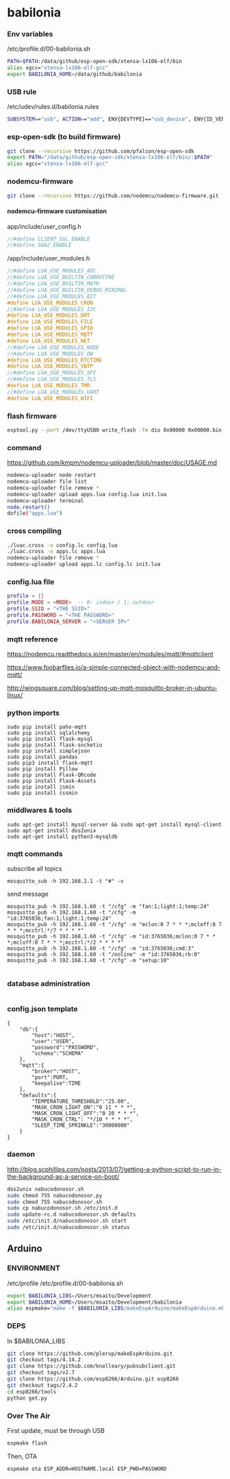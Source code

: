 # babilonia

### Env variables
/etc/profile.d/00-babilonia.sh
```bash
PATH=$PATH:/data/github/esp-open-sdk/xtensa-lx106-elf/bin
alias xgcc="xtensa-lx106-elf-gcc"
export BABILONIA_HOME=/data/github/babilonia
```
### USB rule
/etc/udev/rules.d/babilonia.rules

```bash
SUBSYSTEM=="usb", ACTION=="add", ENV{DEVTYPE}=="usb_device", ENV{ID_VENDOR}=="1a86", RUN+="/babilonia/utils/nodeupdate.sh"
```

### esp-open-sdk (to build firmware)
```bash
git clone --recursive https://github.com/pfalcon/esp-open-sdk
export PATH="/data/github/esp-open-sdk/xtensa-lx106-elf/bin/:$PATH"
alias xgcc="xtensa-lx106-elf-gcc"
```
### nodemcu-firmware

```bash
git clone --recursive https://github.com/nodemcu/nodemcu-firmware.git
```

#### nodemcu-firmware customisation

app/include/user_config.h
```c
//#define CLIENT_SSL_ENABLE
//#define SHA2_ENABLE
```

/app/include/user_modules.h
```c
//#define LUA_USE_MODULES_ADC
//#define LUA_USE_BUILTIN_COROUTINE
//#define LUA_USE_BUILTIN_MATH
//#define LUA_USE_BUILTIN_DEBUG_MINIMAL
//#define LUA_USE_MODULES_BIT
#define LUA_USE_MODULES_CRON
//#define LUA_USE_MODULES_I2C
#define LUA_USE_MODULES_DHT
#define LUA_USE_MODULES_FILE
#define LUA_USE_MODULES_GPIO
#define LUA_USE_MODULES_MQTT
#define LUA_USE_MODULES_NET
//#define LUA_USE_MODULES_NODE
//#define LUA_USE_MODULES_OW
#define LUA_USE_MODULES_RTCTIME
#define LUA_USE_MODULES_SNTP
//#define LUA_USE_MODULES_SPI
//#define LUA_USE_MODULES_TLS
#define LUA_USE_MODULES_TMR
//#define LUA_USE_MODULES_UART
#define LUA_USE_MODULES_WIFI
```


### flash firmware
```bash
esptool.py --port /dev/ttyUSB0 write_flash -fm dio 0x00000 0x00000.bin 0x10000 0x10000.bin
```

### command
https://github.com/kmpm/nodemcu-uploader/blob/master/doc/USAGE.md
```bash
nodemcu-uploader node restart
nodemcu-uploader file list
nodemcu-uploader file remove *
nodemcu-uploader upload apps.lua config.lua init.lua
nodemcu-uploader terminal
node.restart()
dofile("apps.lua")
```
### cross compiling
```bash
./luac.cross -o config.lc config.lua
./luac.cross -o apps.lc apps.lua
nodemcu-uploader file remove *
nodemcu-uploader upload apps.lc config.lc init.lua
```

### config.lua file
```lua
profile = {}
profile.MODE = <MODE>  -- 0: indoor / 1: outdoor
profile.SSID = "<THE SSID>"
profile.PASSWORD = "<THE PASSWORD>"
profile.BABILONIA_SERVER = "<SERVER IP>"

```
### mqtt reference
https://nodemcu.readthedocs.io/en/master/en/modules/mqtt/#mqttclient

https://www.foobarflies.io/a-simple-connected-object-with-nodemcu-and-mqtt/

http://wingsquare.com/blog/setting-up-mqtt-mosquitto-broker-in-ubuntu-linux/

### python imports
```
sudo pip install paho-mqtt
sudo pip install sqlalchemy
sudo pip install flask-mysql
sudo pip install flask-socketio
sudo pip install simplejson
sudo pip install pandas
sudo pip3 install flask-mqtt
sudo pip install Pillow
sudo pip install Flask-QRcode
sudo pip install Flask-Assets
sudo pip install jsmin
sudo pip install cssmin

```

### middlwares & tools
```
sudo apt-get install mysql-server && sudo apt-get install mysql-client
sudo apt-get install dos2unix
sudo apt-get install python3-mysqldb
```

### mqtt commands

subscribe all topics
```
mosquitto_sub -h 192.168.2.1 -t "#" -v
```
send message
```
mosquitto_pub -h 192.168.1.60 -t "/cfg" -m "fan:1;light:1;temp:24"
mosquitto_pub -h 192.168.1.60 -t "/cfg" -m "id:3765036;fan:1;light:1;temp:24"
mosquitto_pub -h 192.168.1.60 -t "/cfg" -m "mclon:0 7 * * *;mcloff:0 7 * * *;mcctrl:*/7 * * * *"
mosquitto_pub -h 192.168.1.60 -t "/cfg" -m "id:3765036;mclon:0 7 * * *;mcloff:0 7 * * *;mcctrl:*/2 * * * *"
mosquitto_pub -h 192.168.1.60 -t "/cfg" -m "id:3765036;cmd:3"
mosquitto_pub -h 192.168.1.60 -t "/online" -m "id:3765036;rb:0"
mosquitto_pub -h 192.168.1.60 -t "/cfg" -m "setup:10"


```

### database administration
```bash

```

### config.json template
```
{
    "db":{
        "host":"HOST",
        "user":"USER",
        "password":"PASSWORD",
        "schema":"SCHEMA"
    },
    "mqtt":{
        "broker":"HOST",
        "port":PORT,
        "keepalive":TIME
    },
    "defaults":{
        "TEMPERATURE_THRESHOLD":"25.00",
        "MASK_CRON_LIGHT_ON":"0 11 * * *",
        "MASK_CRON_LIGHT_OFF":"0 20 * * *",
        "MASK_CRON_CTRL": "*/10 * * * *",
        "SLEEP_TIME_SPRINKLE":"30000000"
    }
}

```

### daemon
http://blog.scphillips.com/posts/2013/07/getting-a-python-script-to-run-in-the-background-as-a-service-on-boot/

```bash
dos2unix nabucodonosor.sh
sudo chmod 755 nabucodonosor.py
sudo chmod 755 nabucodonosor.sh
sudo cp nabucodonosor.sh /etc/init.d
sudo update-rc.d nabucodonosor.sh defaults
sudo /etc/init.d/nabucodonosor.sh start
sudo /etc/init.d/nabucodonosor.sh status
```

## Arduino

### ENVIRONMENT
/etc/profile
/etc/profile.d/00-babilonia.sh
```bash
export BABILONIA_LIBS=/Users/msaito/Development
export BABILONIA_HOME=/Users/msaito/Development/babilonia
alias espmake="make -f $BABILONIA_LIBS/makeEspArduino/makeEspArduino.mk"
```

### DEPS
In $BABILONIA_LIBS
```bash
git clone https://github.com/plerup/makeEspArduino.git
git checkout tags/4.14.2
git clone https://github.com/knolleary/pubsubclient.git
git checkout tags/v2.7
git clone https://github.com/esp8266/Arduino.git esp8266
git checkout tags/2.4.2
cd esp8266/tools
python get.py
```
### Over The Air
First update, must be through USB
```bash
espmake flash
```
Then, OTA
```bash
espmake ota ESP_ADDR=HOSTNAME.local ESP_PWD=PASSWORD
```
